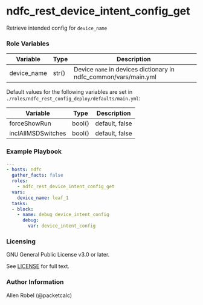 # ndfc_rest_device_intent_config_get

Retrieve intended config for ``device_name``

### Role Variables

Variable           | Type   | Description
-------------------|--------|------------
device_name        | str()  | Device ``name`` in devices dictionary in ndfc_common/vars/main.yml

Default values for the following variables are set in ``./roles/ndfc_rest_config_deploy/defaults/main.yml``:

Variable           | Type   | Description
-------------------|--------|------------
forceShowRun       | bool() | default, false
inclAllMSDSwitches | bool() | default, false

### Example Playbook

```yaml
---
- hosts: ndfc
  gather_facts: false
  roles:
    - ndfc_rest_device_intent_config_get
  vars:
    device_name: leaf_1
  tasks:
  - block:
    - name: debug device_intent_config
      debug:
        var: device_intent_config
```

### Licensing

GNU General Public License v3.0 or later.

See [LICENSE](https://www.gnu.org/licenses/gpl-3.0.txt) for full text.

### Author Information

Allen Robel (@packetcalc)
